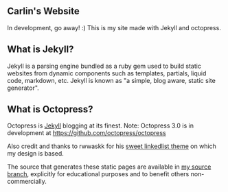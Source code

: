 ## Carlin's Website

In development, go away! :) This is my site made with Jekyll and octopress.

## What is Jekyll?

Jekyll is a parsing engine bundled as a ruby gem used to build static websites from dynamic components such as templates, partials, liquid code, markdown, etc. Jekyll is known as "a simple, blog aware, static site generator".

## What is Octopress?

Octopress is [Jekyll](https://github.com/mojombo/jekyll) blogging at its finest.
Note: Octopress 3.0 is in development at https://github.com/octopress/octopress

Also credit and thanks to rwwaskk for his [sweet linkedlist theme](https://github.com/rwwaskk/linkedlist) on which my design is based. 

The source that generates these static pages are available in [my source branch](https://github.com/Misch-/Misch-.github.io/tree/source), explicitly for educational purposes and to benefit others non-commercially.
